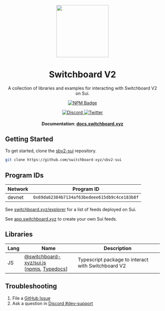 <div align="center">
  <a href="#">
    <img height="170" src="https://github.com/switchboard-xyz/sbv2-core/raw/main/website/static/img/icons/switchboard/avatar.svg" />
  </a>

  <h1>Switchboard V2</h1>

  <p>A collection of libraries and examples for interacting with Switchboard V2 on Sui.</p>

  <p>
	  <a href="https://www.npmjs.com/package/@switchboard-xyz/sui.js">
      <img alt="NPM Badge" src="https://img.shields.io/github/package-json/v/switchboard-xyz/sbv2-sui?color=red&filename=javascript%2Fsui.js%2Fpackage.json&label=%40switchboard-xyz%2Fsui.js&logo=npm">
    </a>
  </p>

  <p>
    <a href="https://discord.gg/switchboardxyz">
      <img alt="Discord" src="https://img.shields.io/discord/841525135311634443?color=blueviolet&logo=discord&logoColor=white">
    </a>
    <a href="https://twitter.com/switchboardxyz">
      <img alt="Twitter" src="https://img.shields.io/twitter/follow/switchboardxyz?label=Follow+Switchboard" />
    </a>
  </p>

  <h4>
    <strong>Documentation: </strong><a href="https://docs.switchboard.xyz">docs.switchboard.xyz</a>
  </h4>
</div>

## Getting Started

To get started, clone the
[sbv2-sui](https://github.com/switchboard-xyz/sbv2-sui) repository.

```bash
git clone https://github.com/switchboard-xyz/sbv2-sui
```

## Program IDs

| **Network** | **Program ID**                               |
| ----------- | -------------------------------------------- |
| devnet      | `0x69da62384b7134af63bedeee615db9c4ce183b8f` |

See [switchboard.xyz/explorer](https://switchboard.xyz/explorer) for a list of
feeds deployed on Sui.

See [app.switchboard.xyz](https://app.switchboard.xyz) to create your own Sui
feeds.

## Libraries

| **Lang** | **Name**                                                                                                                                                                                    | **Description**                                    |
| -------- | ------------------------------------------------------------------------------------------------------------------------------------------------------------------------------------------- | -------------------------------------------------- |
| JS       | [@switchboard-xyz/sui.js](/javascript/sui.js/) <br />[[npmjs](https://www.npmjs.com/package/@switchboard-xyz/sui.js), [Typedocs](https://docs.switchboard.xyz/api/@switchboard-xyz/sui.js)] | Typescript package to interact with Switchboard V2 |

## Troubleshooting

1. File a [GitHub Issue](https://github.com/switchboard-xyz/sbv2-sui/issues/new)
2. Ask a question in
   [Discord #dev-support](https://discord.com/channels/841525135311634443/984343400377647144)
